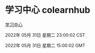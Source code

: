 # 学习中心 colearnhub
[学习中心](http://59.174.26.83:56308/colearnhub/)

2022年 05月 31日 星期二 23:00:02 CST

2022年 05月 31日 星期二 15:00:02 GMT
